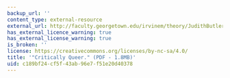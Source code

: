 ```yaml
---
backup_url: ''
content_type: external-resource
external_url: http://faculty.georgetown.edu/irvinem/theory/JudithButler-CriticallyQueer-1993.pdf
has_external_licence_warning: true
has_external_license_warning: true
is_broken: ''
license: https://creativecommons.org/licenses/by-nc-sa/4.0/
title: '"Critically Queer." (PDF - 1.8MB)'
uid: c189bf24-cf5f-43ab-96e7-f51e20d40378
---
```

